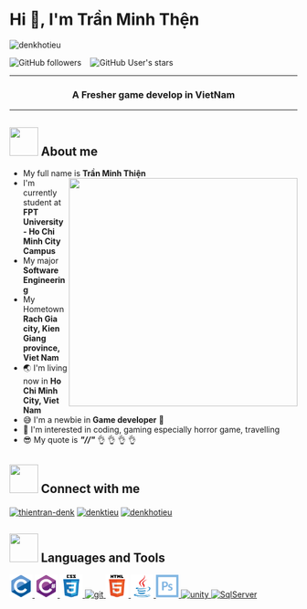 <h1 align="left">Hi 👋, I'm Trần Minh Thện</h1>
<img src="https://komarev.com/ghpvc/?username=denkhotieu&label=Profile%20views&color=0e75b6&style=flat" alt="denkhotieu"
    style="margin-right: 1%;" />

<img alt="GitHub followers" src="https://img.shields.io/github/followers/denkhotieu?style=social"> &nbsp;&nbsp;
<img alt="GitHub User's stars" src="https://img.shields.io/github/stars/denkhotieu?style=social"> &nbsp;&nbsp;

<hr/>
<h3 align="center">A Fresher game develop in VietNam</h3>
<hr/>

## <img src="https://raw.githubusercontent.com/nixin72/nixin72/master/wave.gif" width="50px" height="50px"></img> About me

- My full name is **Trần Minh Thiện** <img src="https://c.tenor.com/Qj-ntiXKOjcAAAAC/bts-travel.gif" width="400" height="400" align="right"/>
- I'm currently student at **FPT University - Ho Chi Minh City Campus**
- My major **Software Engineering**
- My Hometown **Rach Gia city, Kien Giang province, Viet Nam**
- :earth_asia: I'm living now in **Ho Chi Minh City, Viet Nam**
- :sweat_smile: I'm a newbie in **Game developer** :penguin:
- :monocle_face: I'm interested in coding, gaming especially horror game, travelling
- :sunglasses: My quote is ***"//"***
 :ok_hand:  :ok_hand:  :ok_hand:  :ok_hand: 



## <img src="https://i.gifer.com/origin/b9/b929ebd19cecfa8dc0e01a5ee093edfd_w200.gif" width="50px" height="50px"> Connect with me
<p align="left">
    <a href="https://linkedin.com/in/thientran-denk" target="blank"><img align="center"
            src="https://raw.githubusercontent.com/rahuldkjain/github-profile-readme-generator/master/src/images/icons/Social/linked-in-alt.svg"
            alt="thientran-denk" height="30" width="40" /></a>
    <a href="https://fb.com/denktieu" target="blank"><img align="center"
            src="https://raw.githubusercontent.com/rahuldkjain/github-profile-readme-generator/master/src/images/icons/Social/facebook.svg"
            alt="denktieu" height="30" width="40" /></a>
    <a href="https://www.youtube.com/c/denkhotieu" target="blank"><img align="center"
            src="https://raw.githubusercontent.com/rahuldkjain/github-profile-readme-generator/master/src/images/icons/Social/youtube.svg"
            alt="denkhotieu" height="30" width="40" /></a>
</p>

## <img src="https://media4.giphy.com/media/SS8CV2rQdlYNLtBCiF/giphy.gif" width="50px" height="50px"> Languages and Tools


<p align="left">
    <a href="https://www.cprogramming.com/" target="_blank" rel="noreferrer">
        <img src="https://raw.githubusercontent.com/devicons/devicon/master/icons/c/c-original.svg" alt="c" width="40"
            height="40" />
    </a>
    <a href="https://www.w3schools.com/cs/" target="_blank" rel="noreferrer">
        <img src="https://raw.githubusercontent.com/devicons/devicon/master/icons/csharp/csharp-original.svg"
            alt="csharp" width="40" height="40" />
    </a>
    <a href="https://www.w3schools.com/css/" target="_blank" rel="noreferrer">
        <img src="https://raw.githubusercontent.com/devicons/devicon/master/icons/css3/css3-original-wordmark.svg"
            alt="css3" width="40" height="40" />
    </a>
    <a href="https://git-scm.com/" target="_blank" rel="noreferrer">
        <img src="https://www.vectorlogo.zone/logos/git-scm/git-scm-icon.svg" alt="git" width="40" height="40" />
    </a>
    <a href="https://www.w3.org/html/" target="_blank" rel="noreferrer">
        <img src="https://raw.githubusercontent.com/devicons/devicon/master/icons/html5/html5-original-wordmark.svg"
            alt="html5" width="40" height="40" />
    </a>
    <a href="https://www.java.com" target="_blank" rel="noreferrer">
        <img src="https://raw.githubusercontent.com/devicons/devicon/master/icons/java/java-original.svg" alt="java"
            width="40" height="40" />
    </a>
    <a href="https://www.photoshop.com/en" target="_blank" rel="noreferrer">
        <img src="https://raw.githubusercontent.com/devicons/devicon/master/icons/photoshop/photoshop-line.svg"
            alt="photoshop" width="40" height="40" />
    </a>
    <a href="https://unity.com/" target="_blank" rel="noreferrer">
        <img src="https://www.vectorlogo.zone/logos/unity3d/unity3d-icon.svg" alt="unity" width="40" height="40" />
    </a>
    <a href="https://www.microsoft.com/en-us/sql-server" target="_blank" rel="noreferrer">
        <img src="https://agitech.com.vn/images/sql.png" alt="SqlServer" width="40" height="40" />
    </a>
</p>
